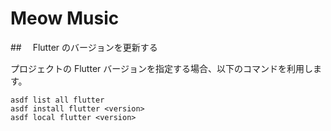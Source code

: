 # Meow Music

##　 Flutter のバージョンを更新する

プロジェクトの Flutter バージョンを指定する場合、以下のコマンドを利用します。

```shell
asdf list all flutter
asdf install flutter <version>
asdf local flutter <version>
```
